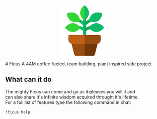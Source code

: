 <p align="center">
    <img width="160" height="160" src="ficus.svg" />
</p>
# Ficus
A 4AM coffee fueled, team building, plant inspired side project  

## What can it do
The mighty Ficus can come and go as ~~it pleases~~ you will it and  
can also share it's infinite wisdom acquired throught it's lifetime.  
For a full list of features type the following command in chat:  
```
!ficus help
```

